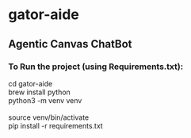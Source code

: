 # gator-aide

## Agentic Canvas ChatBot 


### To Run the project (using Requirements.txt):

cd gator-aide <br />
brew install python <br />
python3 -m venv venv <br />      
source venv/bin/activate <br />
pip install -r requirements.txt <br />
